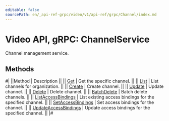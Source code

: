 ```yaml
---
editable: false
sourcePath: en/_api-ref-grpc/video/v1/api-ref/grpc/Channel/index.md
---
```


# Video API, gRPC: ChannelService

Channel management service.

## Methods

#|
||Method | Description ||
|| [Get](get.md) | Get the specific channel. ||
|| [List](list.md) | List channels for organization. ||
|| [Create](create.md) | Create channel. ||
|| [Update](update.md) | Update channel. ||
|| [Delete](delete.md) | Delete channel. ||
|| [BatchDelete](batchDelete.md) | Batch delete channels. ||
|| [ListAccessBindings](listAccessBindings.md) | List existing access bindings for the specified channel. ||
|| [SetAccessBindings](setAccessBindings.md) | Set access bindings for the channel. ||
|| [UpdateAccessBindings](updateAccessBindings.md) | Update access bindings for the specified channel. ||
|#